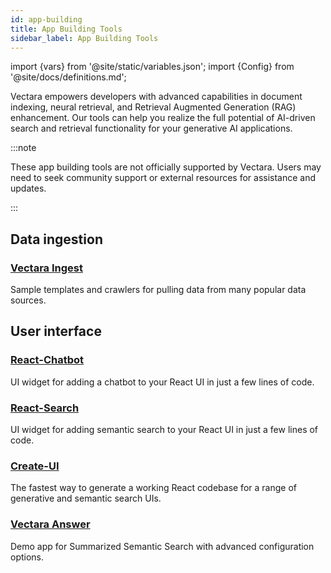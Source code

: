 ```yaml
---
id: app-building
title: App Building Tools
sidebar_label: App Building Tools
---
```


import {vars} from '@site/static/variables.json';
import {Config} from '@site/docs/definitions.md';

Vectara empowers developers with advanced capabilities in document indexing,
neural retrieval, and Retrieval Augmented Generation (RAG) enhancement. Our
tools can help you realize the full potential of AI-driven search and
retrieval functionality for your generative AI applications.

:::note

These app building tools are not officially supported by Vectara. Users may
need to seek community support or external resources for assistance and updates.

:::

## Data ingestion

### [Vectara Ingest](/docs/build-apps/vectara-ingest)

Sample templates and crawlers for pulling data from many popular data sources.

## User interface

### [React-Chatbot](/docs/build-apps/react-chatbot)

UI widget for adding a chatbot to your React UI in just a few lines of code.

### [React-Search](/docs/build-apps/react-search)

UI widget for adding semantic search to your React UI in just a few lines of code.

### [Create-UI](/docs/build-apps/create-ui)

The fastest way to generate a working React codebase for a range of generative
and semantic search UIs.

### [Vectara Answer](/docs/build-apps/vectara-answer)

Demo app for Summarized Semantic Search with advanced configuration options.
